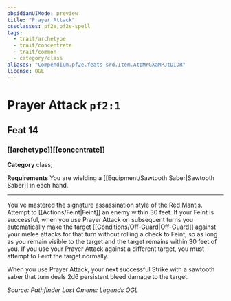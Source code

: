 ```yaml
---
obsidianUIMode: preview
title: "Prayer Attack"
cssclasses: pf2e,pf2e-spell
tags:
  - trait/archetype
  - trait/concentrate
  - trait/common
  - category/class
aliases: "Compendium.pf2e.feats-srd.Item.AtpMrGXaMPJtDIDR"
license: OGL
---
```

# Prayer Attack `pf2:1`
## Feat 14
### [[archetype]][[concentrate]]

**Category** class; 




**Requirements** You are wielding a [[Equipment/Sawtooth Saber|Sawtooth Saber]] in each hand.

* * *

You've mastered the signature assassination style of the Red Mantis. Attempt to [[Actions/Feint|Feint]] an enemy within 30 feet. If your Feint is successful, when you use Prayer Attack on subsequent turns you automatically make the target [[Conditions/Off-Guard|Off-Guard]] against your melee attacks for that turn without rolling a check to Feint, so as long as you remain visible to the target and the target remains within 30 feet of you. If you use your Prayer Attack against a different target, you must attempt to Feint the target normally.

When you use Prayer Attack, your next successful Strike with a sawtooth saber that turn deals 2d6 persistent bleed damage to the target.

*Source: Pathfinder Lost Omens: Legends*
*OGL*